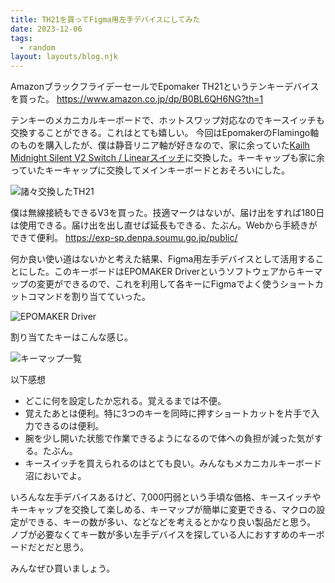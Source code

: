 ```yaml
---
title: TH21を買ってFigma用左手デバイスにしてみた
date: 2023-12-06
tags:
  - random
layout: layouts/blog.njk
---
```


AmazonブラックフライデーセールでEpomaker TH21というテンキーデバイスを買った。
https://www.amazon.co.jp/dp/B0BL6QH6NG?th=1

テンキーのメカニカルキーボードで、ホットスワップ対応なのでキースイッチも交換することができる。これはとても嬉しい。
今回はEpomakerのFlamingo軸のものを購入したが、僕は静音リニア軸が好きなので、家に余っていた[Kailh Midnight Silent V2 Switch / Linearスイッチ](https://shop.yushakobo.jp/products/4270)に交換した。キーキャップも家に余っていたキーキャップに交換してメインキーボードとおそろいにした。

![諸々交換したTH21](https://lh3.googleusercontent.com/pw/ADCreHezLxTEr4LI9_ORVo61Ao0QCGRE8QBXoRd3CDsKEREGbv6G8pL_qg__pwLVyJ1Biy6NntueC1iOoctGBXz51Hk2sG4NYFqa3moEB8302Xo6LDWUTRn21jkd4NIkA0tbjYvz6dCz1XzsSvTrH18GdeLugCpC5KwRATHdM3PPt6FffA1dRmmdaYsQF6osQew3SQN0YjgJJ6KEE13aWUvlGuxlSLnuqDX1zc_TxEn4pwTiguzD8OtHLU5WCRZK4ZsmSzup_tEiLYQmHIxYZmP5eyizaOrCyrrTaZHl_KKsWwnHD_lwpZsS1nVyreUJcDsm03OQ5tNR88OAByMgsPrIsG9AudmojGuBlBhtErxKu0FF8CML6r1v3iDBOJqHDUM1MSr8iYc619-Haxk3mj4T-X3yp1MCNqA3JNqIRbuxAKYMGAwV9SSQwL5QD2ZTwR7Z4qLtp8LvnADQ9dKtR5Hd8RU9ybyuKCzyBzRnLaO5RewUzFpyTHh9hF6kAjhvO5j3W55awMMh-vngImEGgepLsZPbfKQnf42P2Olul36oE07C6GlXUlpFXXK8fR1hFYmTO_WooedSZ-2UmWA1SeNx7wffHmJEqe4KkLpFv5EK65yExsESBxMeZMbrOmxxFwRpydAylToq0O3FjClVcikG1bFpsbrB6Uo0Hg6I0pmosjoAxMfkKSPV7JPLcR_Rq4qic_zAnqfeN_GK4pFVqYbGVhetuSUEP3uRGHgFrwApJmLHCxO1dkvgyOcMd0HNoj1F5QEDkYTGlRxZAz_bif9VXaN29ZQp-54OphuZphMT4ra6eQT_InYQMDdCrxXUTJ6Ncydzos-ztAkkiZrKAZ64P2BxQtlSPqAfm7puaCirvbIIf7litAWoWYPaf_YJbS4C4fjhWObcIgyJ_wE3BJjSme0Hb_aWDTRbSWSDC5_AbhG4lVL8Cqcfx8pILoU=s1064-no?authuser=0)

僕は無線接続もできるV3を買った。技適マークはないが、届け出をすれば180日は使用できる。届け出を出し直せば延長もできる、たぶん。Webから手続きができて便利。
https://exp-sp.denpa.soumu.go.jp/public/

何か良い使い道はないかと考えた結果、Figma用左手デバイスとして活用することにした。このキーボードはEPOMAKER Driverというソフトウェアからキーマップの変更ができるので、これを利用して各キーにFigmaでよく使うショートカットコマンドを割り当てていった。

![EPOMAKER Driver](https://lh3.googleusercontent.com/fife/AK0iWDzH2eIDXOd2YJbvu2jOPT0QAPQGYN2Q24UcwDc9RwIaddJX81Z9gODPGucADJ5roVvDaaKonx6GnY73ERD0JU4X7Y556KrArsiRiUY4FOqE5mKfmlWjrnPH_ETdVAjRdmgBOCGqeFfLIXiYVCk_b__oXl-ThFVv7ifUMd7S4qvBsKEJskZojxUBQC7z6JKrKkkmEH-D2KbJaDaudCt0__j_yu7BzLYJNPybxemMapOYqwz03J2ByTz2osvkl3TrVTDp-tZk8n4pnopuxmCnEa3mlGdiwmWD0Dh_qvPlFr-0FxjjGVyI70BpzzdtoqFumZ9PJqB3NtV-45FRoJIop9PG8FXmulYdvzeqqJc3wEZpbPt8B6B7EM-XIJO4cQp4uNK3Lc81lX_r_GBMMisZixTW0WCSu0xtGXuEojE5HdNrQk7i9qB3hsCL7ce0HLERK0FzgSa62ibG72hIR9Zzz_Pg4N5qRQuJrrvGjVO6HqZ7pDoa-dMkaSgCdxocV1I9US3i7v1Z-t-SjvCTCMl27cDbVhL3aTzclOlpmdmpfXl4PP5qHbSW_YCnVNcwqoJCX145NWj_z0k42aeKW3f4wIwk-FkhgDuLeQQ5LBPz3i4lXI-mXGy3BdRTRjr4JKPZx-W1if9EZ0zOfNXoLESoL3vtHxbgQHvDwGG4DGt7WThF97eyqD4C_J2YqoBTouSg27ukU6CsXI1fKF3FRFq8csQ1U9QOlCk5WGELm8Rz1bgMsAAoQXTaaFhDRfpq-eGkojLKyXX79gR8rbQHAIUP83u-M2j6LXLbfCns-GoYT_WdcmcIMGBV-1XSOqeO5zTOncfvK-Y6Qu3e-LGbtIFwBFVXWMmh6I5P-9smD18j5N78LgfezQkejopb2qXTJNSMZ8LNSnxzfTpIvEqXGHlmpZTs5XVmN1iIrH6x2SE82LYTd7eHYbwUHrsbaSvkyQiIeL8NO7ya_0-sdKkXLNoyoq8WW0AQhiDMeOK4YJ8DvYw7MeiEJR1kxncibhu5IT3RqmbYZOCSSzxOfjXrARlbrA8gPPxynlEKLmRLuO7WcByRi9IlOIIiuoHNS-xkVCesftHUOwhv868biLrU5og8LDF1ZlKtbwOIVJOpUsfDz04rbod74dKrRnd1-K2i-6vhTKgWKX5ip_W4oZuplH0EMoFEmmA9KKc2ZmYCP0oIDAUFAf-2cMldCvOvDGySsXakWwfbkxmh5JB-wUvYnvCOR6NUjIGwmOPzRiNrJpGyH1YOT1Q9m5Om80uAgTQ8orW8t9S0qT7lW7d1Ft5enERDWbrv_nN5kPLzApgAKqr41Pvez7OJxjs2tk5F30eV_ycY5bPMfrwy8arLbYs2ulNHPUGPZ4cw_tvdyOjdlg7Q9JqmXuKnDgD1DHU4HclkcZ0JNycZDHjA_oMSLqiP2_n0lwZOKMhU-dZY2OGs8j0wdHnFxUjXoIHTf4VCCFx0z5wvufZk-FjPb34wr1MB8o-j-VOlMWVjSo61jrv8vyo5xFVYcScG4yNnLnM=w2294-h1330)

割り当てたキーはこんな感じ。

![キーマップ一覧](https://lh3.googleusercontent.com/u/0/drive-viewer/AK7aPaD8tR-0fMNv_yMY6WLGgO9hLi_lU-rPBj5N_LEe86-_48vkQoGEf9-65SZF6EY1NFWhfv75ir-czTW5UwizPQPEgKNIvg=w2294-h1330)

以下感想

- どこに何を設定したか忘れる。覚えるまでは不便。
- 覚えたあとは便利。特に3つのキーを同時に押すショートカットを片手で入力できるのは便利。
- 腕を少し開いた状態で作業できるようになるので体への負担が減った気がする。たぶん。
- キースイッチを買えられるのはとても良い。みんなもメカニカルキーボード沼においでよ。

いろんな左手デバイスあるけど、7,000円弱という手頃な価格、キースイッチやキーキャップを交換して楽しめる、キーマップが簡単に変更できる、マクロの設定ができる、キーの数が多い、などなどを考えるとかなり良い製品だと思う。
ノブが必要なくてキー数が多い左手デバイスを探している人におすすめのキーボードだとだと思う。

みんなぜひ買いましょう。
